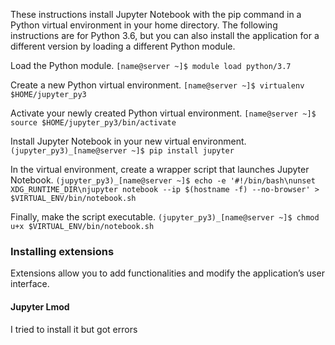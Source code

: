 These instructions install Jupyter Notebook with the pip command in a Python virtual environment in your home directory. 
The following instructions are for Python 3.6, but you can also install the application for a different version by loading a different Python module.

Load the Python module.
`[name@server ~]$ module load python/3.7`

Create a new Python virtual environment.
`[name@server ~]$ virtualenv $HOME/jupyter_py3`

Activate your newly created Python virtual environment.
`[name@server ~]$ source $HOME/jupyter_py3/bin/activate`

Install Jupyter Notebook in your new virtual environment.
`(jupyter_py3)_[name@server ~]$ pip install jupyter`

In the virtual environment, create a wrapper script that launches Jupyter Notebook.
`(jupyter_py3)_[name@server ~]$ echo -e '#!/bin/bash\nunset XDG_RUNTIME_DIR\njupyter notebook --ip $(hostname -f) --no-browser' > $VIRTUAL_ENV/bin/notebook.sh`
 
Finally, make the script executable.
`(jupyter_py3)_[name@server ~]$ chmod u+x $VIRTUAL_ENV/bin/notebook.sh`

### Installing extensions
Extensions allow you to add functionalities and modify the application’s user interface.

#### Jupyter Lmod
I tried to install it but got errors
